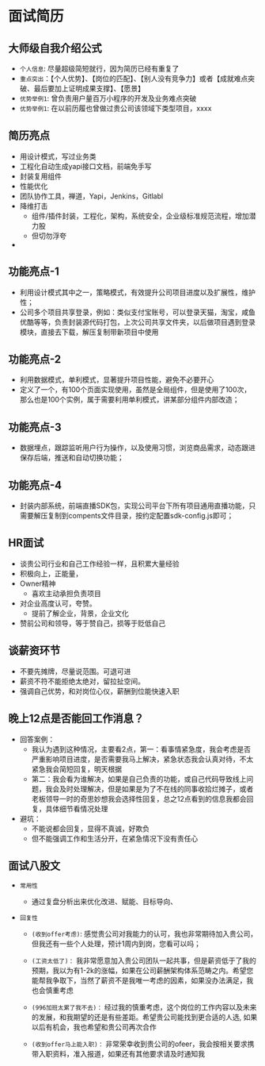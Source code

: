 # 面试简历

## 大师级自我介绍公式
* `个人信息`: 尽量超级简短就行，因为简历已经有重复了
* `重点突出`：【个人优势】、【岗位的匹配】、【别人没有竞争力】或者【成就难点突破、最后要加上证明成果支撑】、【愿景】
* `优势举例1`: 曾负责用户量百万小程序的开发及业务难点突破
* `优势举例1`: 在以前历履也曾做过贵公司该领域下类型项目，xxxx


## 简历亮点
* 用设计模式，写过业务类
* 工程化自动生成yapi接口文档，前端免手写
* 封装复用组件
* 性能优化
* 团队协作工具，禅道，Yapi，Jenkins，Gitlabl
* 降维打击
  * 组件/插件封装，工程化，架构，系统安全，企业级标准规范流程，增加潜力股
  * 但切勿浮夸
* 

## 功能亮点-1
* 利用设计模式其中之一，策略模式，有效提升公司项目进度以及扩展性，维护性；
* 公司多个项目共享登录，例如：类似支付宝账号，可以登录天猫，淘宝，咸鱼优酷等等，负责封装源代码打包，上次公司共享文件夹，以后做项目遇到登录模块，直接去下载，解压复制带新项目中使用

## 功能亮点-2
* 利用数据模式，单利模式，显著提升项目性能，避免不必要开心
* 定义了一个，有100个页面实现使用，虽然是全局组件，但是使用了100次，那么也是100个实例，属于需要利用单利模式，讲某部分组件内部改造；

## 功能亮点-3
* 数据埋点，跟踪监听用户行为操作，以及使用习惯，浏览商品需求，动态跟进保存后端，推送和自动切换功能；

## 功能亮点-4
* 封装内部系统，前端直播SDK包，实现公司平台下所有项目通用直播功能，只需要解压复制到compents文件目录，按约定配置sdk-config.js即可；


## HR面试
* 谈贵公司行业和自己工作经验一样，且积累大量经验
* 积极向上，正能量，
* Owner精神
  * 喜欢主动承担负责项目
* 对企业高度认可，夸赞。
  * 提前了解企业，背景，企业文化
* 赞前公司和领导，等于赞自己，损等于贬低自己

## 谈薪资环节
* 不要先摊牌，尽量说范围。可退可进
* 薪资不符不能拒绝太绝对，留拉扯空间。
* 强调自己优势，和对岗位心仪，薪酬到位能快速入职

## 晚上12点是否能回工作消息？
* 回答案例：
    * 我认为遇到这种情况，主要看2点，第一：看事情紧急度，我会考虑是否严重影响项目进度，是否需要我马上解决，紧急状态我会认真对待，不太紧急我会简短回复，明天根据
    * 第二：我会看为谁解决，如果是自己负责的功能，或自己代码导致线上问题，我会及时处理解决，但是如果是为了不在线的同事收拾烂摊子，或者老板领导一时的奇思妙想我会选择性回复，总之12点看到的信息我都会回复，具体细节看情况处理
* 避坑：
    * 不能说都会回复，显得不真诚，好欺负
    * 但不能强调工作和生活分开，在紧急情况下没有责任心


## 面试八股文
* `常用性`
    * 通过复盘分析出来优化改进、赋能、目标导向、

* `回复性`
    * `(收到offer考虑)`: 感觉贵公司对我能力的认可，我也非常期待加入贵公司，但我还有一些个人处理，预计1周内到岗，您看可以吗；

    * `(工资太低了)：` 我非常愿意加入贵公司团队一起共事，但是薪资低于了我的预期，我以为有1-2k的涨幅，如果在公司薪酬架构体系范畴之内。希望您能帮我争取下，当然了薪资不是我唯一考虑的因素，如果没办法满足，我也会慎重考虑

    * `(996加班太累了我不去)：` 经过我的慎重考虑，这个岗位的工作内容以及未来的发展，和我期望的还是有些差距。希望贵公司能找到更合适的人选, 如果以后有机会，我也希望和贵公司再次合作

    * `(收到offer马上能入职)：` 非常荣幸收到贵公司的ofeer，我会按相关要求携带入职资料，准入报道，如果还有其他要求请及时通知我
